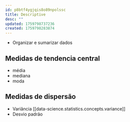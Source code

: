 ```yaml
---
id: p8btf4ygjqis8o89npolssc
title: Descriptive
desc: ""
updated: 1759798737236
created: 1759798283874
---
```


- Organizar e sumarizar dados

## Medidas de tendencia central

- média
- mediana
- moda

## Medidas de dispersão

- Variância [[data-science.statistics.concepts.variance]]
- Desvio padrão
